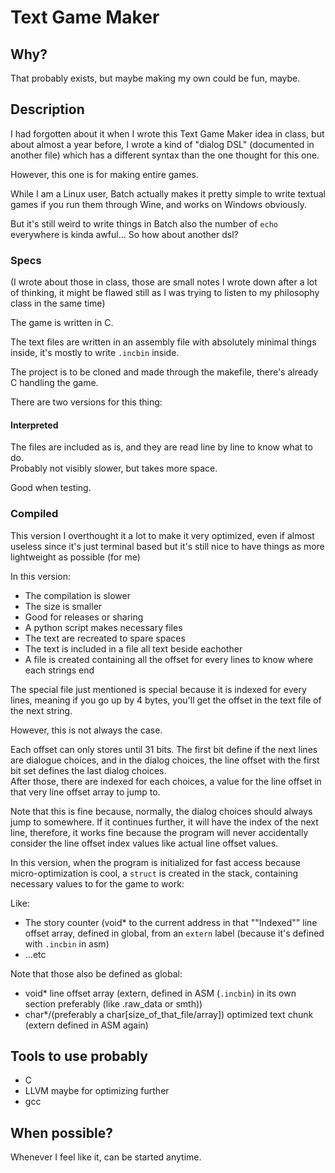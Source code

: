# Text Game Maker

## Why?

That probably exists, but maybe making my own could be fun, maybe.

## Description

I had forgotten about it when I wrote this Text Game Maker idea in class, but about almost a year before, I wrote a kind of "dialog DSL" (documented in another file) which has a different syntax than the one thought for this one.

However, this one is for making entire games.

While I am a Linux user, Batch actually makes it pretty simple to write textual games if you run them through Wine, and works on Windows obviously.

But it's still weird to write things in Batch also the number of `echo` everywhere is kinda awful... So how about another dsl?

### Specs

(I wrote about those in class, those are small notes I wrote down after a lot of thinking, it might be flawed still as I was trying to listen to my philosophy class in the same time)

The game is written in C.

The text files are written in an assembly file with absolutely minimal things inside, it's mostly to write `.incbin` inside.

The project is to be cloned and made through the makefile, there's already C handling the game.

There are two versions for this thing:

#### Interpreted

The files are included as is, and they are read line by line to know what to do.  
Probably not visibly slower, but takes more space.

Good when testing.

### Compiled

This version I overthought it a lot to make it very optimized, even if almost useless since it's just terminal based but it's still nice to have things as more lightweight as possible (for me)

In this version:

- The compilation is slower
- The size is smaller
- Good for releases or sharing
- A python script makes necessary files
- The text are recreated to spare spaces
- The text is included in a file all text beside eachother
- A file is created containing all the offset for every lines to know where each strings end

The special file just mentioned is special because it is indexed for every lines, meaning if you go up by 4 bytes, you'll get the offset in the text file of the next string.  

However, this is not always the case.

Each offset can only stores until 31 bits. The first bit define if the next lines are dialogue choices, and in the dialog choices, the line offset with the first bit set defines the last dialog choices.  
After those, there are indexed for each choices, a value for the line offset in that very line offset array to jump to.  

Note that this is fine because, normally, the dialog choices should always jump to somewhere. If it continues further, it will have the index of the next line, therefore, it works fine because the program will never accidentally consider the line offset index values like actual line offset values.

In this version, when the program is initialized for fast access because micro-optimization is cool, a `struct` is created in the stack, containing necessary values to for the game to work:

Like:

- The story counter (void* to the current address in that ""Indexed"" line offset array, defined in global, from an `extern` label (because it's defined with `.incbin` in asm)
- ...etc

Note that those also be defined as global:

- void* line offset array (extern, defined in ASM (`.incbin`) in its own section preferably (like .raw_data or smth))
- char*/(preferably a char[size_of_that_file/array]) optimized text chunk (extern defined in ASM again)

## Tools to use probably

- C
- LLVM maybe for optimizing further
- gcc

## When possible?

Whenever I feel like it, can be started anytime.
